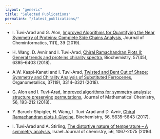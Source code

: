 ```yaml
---
layout: "generic"
title: "Selected Publications"
permalink: "/latest_publications/"
---
```


* I. Tuvi-Arad and G. Alon, [Improved Algorithms for Quantifying the Near Symmetry of Proteins: Complete Side Chains Analysis](https://jcheminf.biomedcentral.com/articles/10.1186/s13321-019-0360-9), Journal of Cheminformatics, 11(1), 39 (2019).

* H. Wang, D. Avnir and I. Tuvi-Arad, [Chiral Ramachandran Plots II: General trends and proteins chirality spectra](https://pubs.acs.org/doi/10.1021/acs.biochem.8b00974), Biochemistry, 57(45), 6395–6403 (2018).  

* A.W. Kaspi-Kaneti and I. Tuvi-Arad, [Twisted and Bent Out of Shape: Symmetry and Chirality Analysis of Substituted Ferrocenes](https://pubs.acs.org/doi/10.1021/acs.organomet.8b00514), Organometallics, 37(19), 3314–3321 (2018).

* G. Alon and I. Tuvi-Arad, [Improved algorithms for symmetry analysis: structure preserving permutations](http://em.rdcu.be/wf/click?upn=KP7O1RED-2BlD0F9LDqGVeSKkMfrVYCoFehx3jcSzn6yk-3D_HIvUPkY4ywdDRSArvOT42gIHpEt0iDelIJCYovW4aDRYt-2FYd-2Fk3TOEiXLxF0mypvh1zleBbCxH1b7lRS-2F6rZmJFYc0oTNFcofFN98J4xHlJhaUR0Ypd1QN6zHXjyH26OYcvRM8fA5-2FeNFKdSm-2FP1-2BpPFqBIL0Wanx3kANkfplbcu9IEyS-2BrL6NPKdMLNRoO3hciXSAZDbo9sHDmGYHhpdnZJ5tK65Oep2PvLZ-2FigB-2FFIIqa4Ppw-2FxCX0jiyas95mxmqXAu3Ai3pzwECy4iB8xA-3D-3D), 
   Journal of Mathematical Chemistry, 56, 193-212 (2018).

* Y. Baruch-Shpigler, H. Wang, I. Tuvi-Arad and D. Avnir, [Chiral Ramachandran plots I: Glycine](http://pubs.acs.org/doi/abs/10.1021/acs.biochem.7b00525), Biochemistry, 56, 5635-5643 (2017).

* I. Tuvi-Arad and A. Stirling, [The distortive nature of temperature – A symmetry analysis](http://onlinelibrary.wiley.com/doi/10.1002/ijch.201600045/abstract), Israel Journal of chemistry, 56, 1067-2075 (2016).
